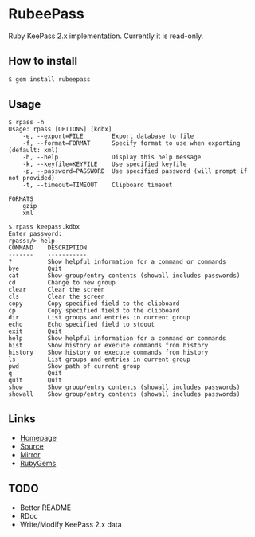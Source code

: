 # RubeePass

Ruby KeePass 2.x implementation. Currently it is read-only.

## How to install

```bash
$ gem install rubeepass
```

## Usage

```
$ rpass -h
Usage: rpass [OPTIONS] [kdbx]
    -e, --export=FILE        Export database to file
    -f, --format=FORMAT      Specify format to use when exporting (default: xml)
    -h, --help               Display this help message
    -k, --keyfile=KEYFILE    Use specified keyfile
    -p, --password=PASSWORD  Use specified password (will prompt if not provided)
    -t, --timeout=TIMEOUT    Clipboard timeout

FORMATS
	gzip
	xml

$ rpass keepass.kdbx
Enter password:
rpass:/> help
COMMAND    DESCRIPTION
-------    -----------
?          Show helpful information for a command or commands
bye        Quit
cat        Show group/entry contents (showall includes passwords)
cd         Change to new group
clear      Clear the screen
cls        Clear the screen
copy       Copy specified field to the clipboard
cp         Copy specified field to the clipboard
dir        List groups and entries in current group
echo       Echo specified field to stdout
exit       Quit
help       Show helpful information for a command or commands
hist       Show history or execute commands from history
history    Show history or execute commands from history
ls         List groups and entries in current group
pwd        Show path of current group
q          Quit
quit       Quit
show       Show group/entry contents (showall includes passwords)
showall    Show group/entry contents (showall includes passwords)
```

## Links

- [Homepage](https://mjwhitta.github.io/rubeepass)
- [Source](https://gitlab.com/mjwhitta/rubeepass)
- [Mirror](https://github.com/mjwhitta/rubeepass)
- [RubyGems](https://rubygems.org/gems/rubeepass)

## TODO

- Better README
- RDoc
- Write/Modify KeePass 2.x data
